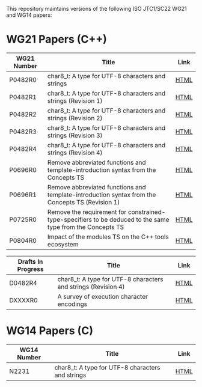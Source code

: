 This repository maintains versions of the following
ISO JTC1/SC22 WG21 and WG14 papers:

# WG21 Papers (C++)

WG21 Number     | Title | Link
--------------- | ----- | ----
P0482R0         | char8_t: A type for UTF-8 characters and strings | [HTML](http://htmlpreview.github.io/?https://github.com/tahonermann/std-proposals/blob/master/p0482r0.html)
P0482R1         | char8_t: A type for UTF-8 characters and strings (Revision 1) | [HTML](http://htmlpreview.github.io/?https://github.com/tahonermann/std-proposals/blob/master/p0482r1.html)
P0482R2         | char8_t: A type for UTF-8 characters and strings (Revision 2) | [HTML](http://htmlpreview.github.io/?https://github.com/tahonermann/std-proposals/blob/master/p0482r2.html)
P0482R3         | char8_t: A type for UTF-8 characters and strings (Revision 3) | [HTML](http://htmlpreview.github.io/?https://github.com/tahonermann/std-proposals/blob/master/p0482r3.html)
P0482R4         | char8_t: A type for UTF-8 characters and strings (Revision 4) | [HTML](http://htmlpreview.github.io/?https://github.com/tahonermann/std-proposals/blob/master/p0482r4.html)
P0696R0         | Remove abbreviated functions and template-introduction syntax from the Concepts TS | [HTML](http://htmlpreview.github.io/?https://github.com/tahonermann/std-proposals/blob/master/p0696r0.html)
P0696R1         | Remove abbreviated functions and template-introduction syntax from the Concepts TS (Revision 1) | [HTML](http://htmlpreview.github.io/?https://github.com/tahonermann/std-proposals/blob/master/p0696r1.html)
P0725R0         | Remove the requirement for constrained-type-specifiers to be deduced to the same type from the Concepts TS | [HTML](http://htmlpreview.github.io/?https://github.com/tahonermann/std-proposals/blob/master/p0725r0.html)
P0804R0         | Impact of the modules TS on the C++ tools ecosystem | [HTML](http://htmlpreview.github.io/?https://github.com/tahonermann/std-proposals/blob/master/p0804r0.html)

Drafts In Progress | Title | Link
------------------ | ----- | ----
D0482R4            | char8_t: A type for UTF-8 characters and strings (Revision 4) | [HTML](http://htmlpreview.github.io/?https://github.com/tahonermann/std-proposals/blob/master/d0482r4.html)
DXXXXR0            | A survey of execution character encodings | [HTML](http://htmlpreview.github.io/?https://github.com/tahonermann/std-proposals/blob/master/dXXXXr0-exec-char-encoding-survey.html)

# WG14 Papers (C)

WG14 Number     | Title | Link
--------------- | ----- | ----
N2231           | char8_t: A type for UTF-8 characters and strings | [HTML](http://htmlpreview.github.io/?https://github.com/tahonermann/std-proposals/blob/master/n2231.html)
